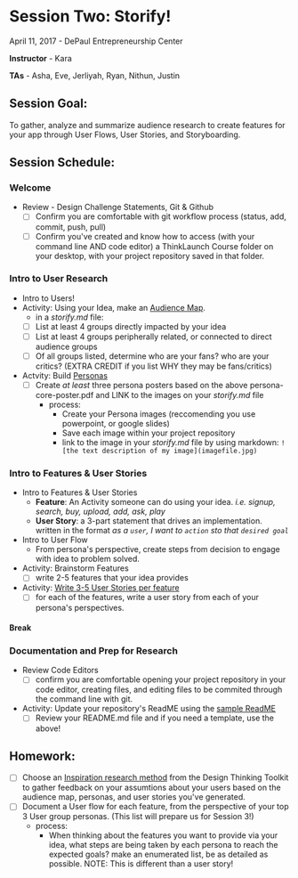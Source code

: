 # Session Two: Storify!
April 11, 2017 - DePaul Entrepreneurship Center

**Instructor** - Kara

**TAs** - Asha, Eve, Jerliyah, Ryan, Nithun, Justin

## Session Goal:
To gather, analyze and summarize audience research to create features for your app through User Flows, User Stories, and Storyboarding.

## Session Schedule:
### Welcome
  - Review - Design Challenge Statements, Git & Github
    - [ ] Confirm you are comfortable with git workflow process (status, add, commit, push, pull)
    - [ ] Confirm you've created and know how to access (with your command line AND code editor) a ThinkLaunch Course folder on your desktop, with your project repository saved in that folder.

### Intro to User Research
  - Intro to Users!
  - Activity: Using your Idea, make an [Audience Map](http://www.designkit.org/methods/11).
    - in a _storify.md_ file:
    - [ ] List at least 4 groups directly impacted by your idea
    - [ ] List at least 4 groups peripherally related, or connected to direct audience groups
    - [ ] Of all groups listed, determine who are your fans? who are your critics? (EXTRA CREDIT if you list WHY they may be fans/critics)
    
  - Actvity: Build [Personas](../resources/persona-core-poster.pdf)
    - [ ] Create _at least_ three persona posters based on the above persona-core-poster.pdf and LINK to the images on your _storify.md_ file
      - process:
        - Create your Persona images (reccomending you use powerpoint, or google slides)
        - Save each image within your project repository
        - link to the image in your _storify.md_ file by using markdown: `![the text description of my image](imagefile.jpg)`

### Intro to Features & User Stories
  - Intro to Features & User Stories
    - **Feature**: An Activity someone can do using your idea. _i.e. signup, search, buy, upload, add, ask, play_
    - **User Story**: a 3-part statement that drives an implementation. written in the format _as a `user`, I want to `action` sto that `desired goal`_
  - Intro to User Flow
    - From persona's perspective, create steps from decision to engage with idea to problem solved.
  - Activity: Brainstorm Features
    - [ ] write 2-5 features that your idea provides
  - Activity: [Write 3-5 User Stories per feature](http://bit.ly/UserStoryWorksheet)
    - [ ] for each of the features, write a user story from each of your persona's perspectives.
  
#### Break

### Documentation and Prep for Research
  - Review Code Editors
    - [ ] confirm you are comfortable opening your project repository in your code editor, creating files, and editing files to be commited through the command line with git. 
  - Activity: Update your repository's ReadME using the [sample ReadME](../resources/sample-readme.md)
    - [ ] Review your README.md file and if you need a template, use the above!

## Homework:
  - [ ] Choose an [Inspiration research method](http://www.designkit.org/methods#filter) from the Design Thinking Toolkit to gather feedback on your assumtions about your users based on the audience map, personas, and user stories you've generated.
  - [ ] Document a User flow for each feature, from the perspective of your top 3 User group personas. (This list will prepare us for Session 3!)
    - process:
      - When thinking about the features you want to provide via your idea, what steps are being taken by each persona to reach the expected goals? make an enumerated list, be as detailed as possible. NOTE: This is different than a user story! 
      
    

